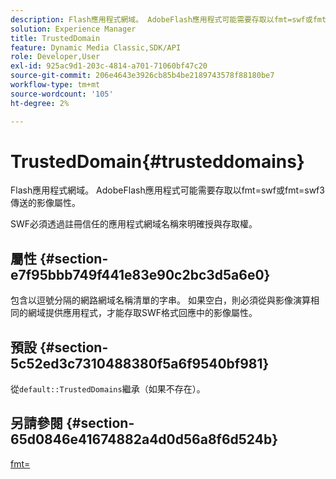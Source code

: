 ```yaml
---
description: Flash應用程式網域。 AdobeFlash應用程式可能需要存取以fmt=swf或fmt=swf3傳送的影像屬性。
solution: Experience Manager
title: TrustedDomain
feature: Dynamic Media Classic,SDK/API
role: Developer,User
exl-id: 925ac9d1-203c-4814-a701-71060bf47c20
source-git-commit: 206e4643e3926cb85b4be2189743578f88180be7
workflow-type: tm+mt
source-wordcount: '105'
ht-degree: 2%

---
```


# TrustedDomain{#trusteddomains}

Flash應用程式網域。 AdobeFlash應用程式可能需要存取以fmt=swf或fmt=swf3傳送的影像屬性。

SWF必須透過註冊信任的應用程式網域名稱來明確授與存取權。

## 屬性 {#section-e7f95bbb749f441e83e90c2bc3d5a6e0}

包含以逗號分隔的網路網域名稱清單的字串。 如果空白，則必須從與影像演算相同的網域提供應用程式，才能存取SWF格式回應中的影像屬性。

## 預設 {#section-5c52ed3c7310488380f5a6f9540bf981}

從`default::TrustedDomains`繼承（如果不存在）。

## 另請參閱 {#section-65d0846e41674882a4d0d56a8f6d524b}

[fmt=](../../../../../is-api/http-ref/image-serving-api-ref/c-http-protocol-reference/c-command-reference/r-is-http-fmt.md#reference-cdf10043423b45ba9fe15157fb3ae37a)
